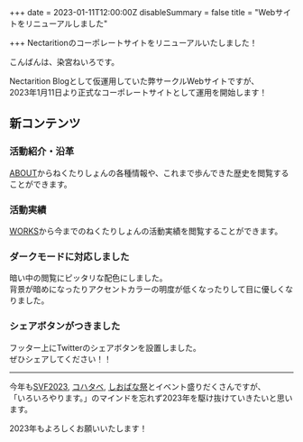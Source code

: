 +++
date = 2023-01-11T12:00:00Z
disableSummary = false
title = "Webサイトをリニューアルしました"

+++
Nectaritionのコーポレートサイトをリニューアルいたしました！

<!--more-->

こんばんは、染宮ねいろです。

Nectarition Blogとして仮運用していた弊サークルWebサイトですが、  
2023年1月11日より正式なコーポレートサイトとして運用を開始します！

## 新コンテンツ

### 活動紹介・沿革

[ABOUT](/about)からねくたりしょんの各種情報や、これまで歩んできた歴史を閲覧することができます。

### 活動実績

[WORKS](/works)から今までのねくたりしょんの活動実績を閲覧することができます。

### ダークモードに対応しました

暗い中の閲覧にピッタリな配色にしました。  
背景が暗めになったりアクセントカラーの明度が低くなったりして目に優しくなりました。

### シェアボタンがつきました

フッター上にTwitterのシェアボタンを設置しました。  
ぜひシェアしてください！！

----

今年も[SVF2023](https://synthvfes.jp), [コハタベ](https://kohatabe.jp), [しおばな祭](https://shiokazehs.jp)とイベント盛りだくさんですが、  
「いろいろやります。」のマインドを忘れず2023年を駆け抜けていきたいと思います。

2023年もよろしくお願いいたします！
